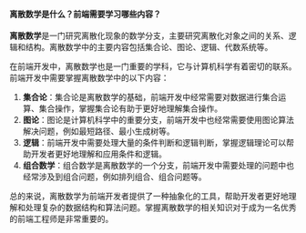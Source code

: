 <!--
 * @Author: Shu Binqi
 * @Date: 2023-03-19 15:41:47
 * @LastEditors: Shu Binqi
 * @LastEditTime: 2023-03-21 19:58:35
 * @Description: 离散数学
 * @Version: 1.0.0
 * @FilePath: \interviewQuestions\前端基础\数学\离散数学.md
-->

#### 离散数学是什么？前端需要学习哪些内容？

**离散数学**是一门研究离散化现象的数学分支，主要研究离散化对象之间的关系、逻辑和结构。离散数学中的主要内容包括集合论、图论、逻辑、代数系统等。

在前端开发中，离散数学也是一门重要的学科，它与计算机科学有着密切的联系。前端开发中需要掌握离散数学中的以下内容：

1. **集合论**：集合论是离散数学的基础，前端开发中经常需要对数据进行集合运算、集合操作，掌握集合论有助于更好地理解集合操作。
1. **图论**：图论是计算机科学中的重要分支，前端开发中也经常需要使用图论算法解决问题，例如最短路径、最小生成树等。
1. **逻辑**：前端开发中需要处理大量的条件判断和逻辑判断，掌握逻辑理论可以帮助开发者更好地理解和应用条件和逻辑。
1. **组合数学**：组合数学是离散数学的一个分支，前端开发中需要处理的问题中也经常涉及到组合问题，例如排列组合、组合问题等。

总的来说，离散数学为前端开发者提供了一种抽象化的工具，帮助开发者更好地理解和处理复杂的数据结构和算法问题。掌握离散数学的相关知识对于成为一名优秀的前端工程师是非常重要的。
